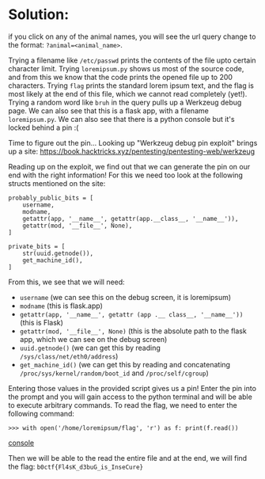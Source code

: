 # Solution:

if you click on any of the animal names, you will see the url query change to the format: `?animal=<animal_name>`.

Trying a filename like `/etc/passwd` prints the contents of the file upto certain character limit. Trying `loremipsum.py` shows us most of the source code, and from this we know that the code prints the opened file up to 200 characters. Trying `flag` prints the standard lorem ipsum text, and the flag is most likely at the end of this file, which we cannot read completely (yet!). Trying a random word like `bruh` in the query pulls up a Werkzeug debug page. We can also see that this is a flask app, with a filename `loremipsum.py`. We can also see that there is a python console but it's locked behind a pin :(

Time to figure out the pin... Looking up "Werkzeug debug pin exploit" brings up a site: https://book.hacktricks.xyz/pentesting/pentesting-web/werkzeug

Reading up on the exploit, we find out that we can generate the pin on our end with the right information! For this we need too look at the following structs mentioned on the site:

```
probably_public_bits = [
    username,
    modname,
    getattr(app, '__name__', getattr(app.__class__, '__name__')),
    getattr(mod, '__file__', None),
]

private_bits = [
    str(uuid.getnode()),
    get_machine_id(),
]
```

From this, we see that we will need:
- `username` (we can see this on the debug screen, it is loremipsum)
- `modname` (this is flask.app)
- `getattr(app, '__name__', getattr (app .__ class__, '__name__'))` (this is Flask)
- `getattr(mod, '__file__', None)` (this is the absolute path to the flask app, which we can see on the debug screen)
- `uuid.getnode()` (we can get this by reading `/sys/class/net/eth0/address`)
- `get_machine_id()` (we can get this by reading and concatenating `/proc/sys/kernel/random/boot_id` and `/proc/self/cgroup`)

Entering those values in the provided script gives us a pin! Enter the pin into the prompt and you will gain access to the python terminal and will be able to execute arbitrary commands. To read the flag, we need to enter the following command:

`>>> with open('/home/loremipsum/flag', 'r') as f: print(f.read())`

[console](/b01lersCTF-21/web/LoremIpsum/solve/flag.png)

Then we will be able to the read the entire file and at the end, we will find the flag: `b0ctf{Fl4sK_d3buG_is_InseCure}`
